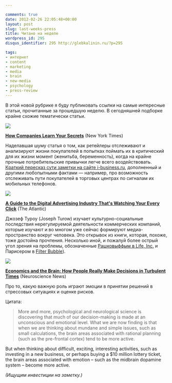 ```yaml
---

comments: true
date: 2012-02-26 22:05:48+00:00
layout: post
slug: last-weeks-press
title: Читано на неделе
wordpress_id: 295
disqus_identifier: 295 http://glebkalinin.ru/?p=295

tags:
- интернет
- content
- marketing
- media
- brain
- new-media
- psychology
- press-review
---
```


В этой новой рубрике я буду публиковать ссылки на самые интересные статьи, прочитанные за прошедшую неделю. В сегодняшней подборке крайне схожие тематически статьи.

![](http://raum7linodewp.s3.amazonaws.com/wp-content/uploads/2012/02/19target_span-articleLarge-500x333.jpg)

**[How Companies Learn Your Secrets](http://www.nytimes.com/2012/02/19/magazine/shopping-habits.html?_r=3&pagewanted=all)** (New York Times)

Наделавшая шуму статья о том, как ретейлеры отслеживают и анализируют жизни покупателей в попытках поймать их в критический для их жизни момент (женитьба, беременность), когда на крайне прочные потребительские привычки легче всего воздействовать. [Краткий пересказ сути заметки на сайте i-business.ru](http://i-business.ru/blogs/17620), дополненный и другими любопытными фактами — например, про возможность отслеживать пути покупателей в торговых центрах по сигналам их мобильных телефонов.

![](http://raum7linodewp.s3.amazonaws.com/wp-content/uploads/2012/02/FSA2_615-500x399.jpg)

**[A Guide to the Digital Advertising Industry That's Watching Your Every Click](http://www.theatlantic.com/technology/archive/2012/02/a-guide-to-the-digital-advertising-industry-thats-watching-your-every-click/252667/)** (The Atlantic)

Джозеф Туроу (Joseph Turow) изучает культурно-социальные последствия нерегулируемой деятельности коммерческих компаний, которые изучают и во многом уже сейчас формируют медиа-пространство вокруг человека. Это открывок из книги, которая, похоже, тоже достойна прочтения. Несколько иной, и пожалуй более острый угол зрения на проблемы, обозначенные [Рашковыффым в Life, Inc.](http://glebkalinin.ru/douglas-rushkoff-life-inc/) и Парисером в [Filter Bubble](http://en.wikipedia.org/wiki/Filter_bubble)).

![](http://raum7linodewp.s3.amazonaws.com/wp-content/uploads/2012/02/prsx34vk-1329715430-500x325.jpg)

**[Economics and the Brain: How People Really Make Decisions in Turbulent Times](http://neurosciencenews.com/economics-brain-how-people-make-decisions/)** (Neuroscience News)

Про то, какую важную роль играют эмоции в принятии решений в стрессовых ситуациях и оценке рисков.

Цитата:



> More and more, psychological and neurological science is discovering that much of our decision-making is made at an unconscious and emotional level. What we are now finding is that when we are thinking about mundane and simple issues, such as small calculations, the brain areas associated with rational planning (such as the pre-frontal cortex) tend to be more active.

But when thinking about difficult, exciting, interesting activities, such as investing in a new business, or perhaps buying a $10 million lottery ticket, the brain areas associated with emotion – such as the midbrain dopamine system – become more active.



_(Ищущим инвестиции на заметку.)_

